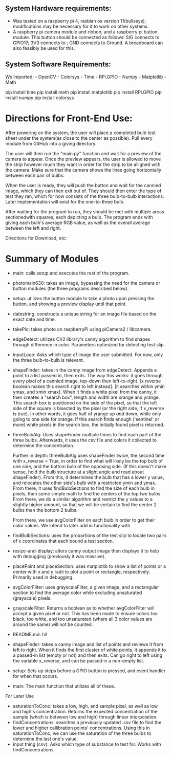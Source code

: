 ## System Hardware requirements:
- Was tested on a raspberry pi 4, rasbian os version 11(bullseye), modifications may be necessary for it to work on other systems.
- A raspberry pi camera module and ribbon, and a raspberry pi button module. This button should be connected as follows: SIG connects to GPIO17; 3V3 connects to ; GND connects to Ground. A breadboard can also feasibly be used for this.



## System Software Requirements:
We imported:
	- OpenCV
	- Colorsys
	- Time
	- RPi.GPIO
	- Numpy
	- Matplotlib
	- Math

pip install time
pip install math
pip install matplotlib
pip install RPi.GPIO
pip install numpy
pip install colorsys
<get what we used for openCV and update it here>

# Directions for Front-End Use:
After powering on the system, the user will place a completed bulb test sheet under the system(as close to the center as possible). Pull every module from GitHub into a giving directory. 

The user will then run the "main.py" function and wait for a preview of the camera to appear. Once the preview appears, the user is allowed to move the strip however much they want in order for the strip to be alligned with the camera. Make sure that the camera shows the lines going horizontally between each pair of bulbs.

When the user is ready, they will push the button and wait for the cannied image, which they can then exit out of. They should then enter the type of test they ran, which for now consists of the three bulb-to-bulb interactions. Later implementation will exist for the one-to-three bulb. 

After waiting for the program to run, they should be met with multiple areas sectionedwith squares, each depicting a bulb. The program ends with giving each bulb's average RGB value, as well as the overall average between the left and right.


Directions for Download, etc:


# Summary of Modules

- main: calls setup and executes the rest of the program.
- photomain630: takes an image, bypassing the need for the camera or button modules (the three programs described below).

- setup: utilizes the button module to take a photo upon pressing the button, and showing a preview display until that point.
- datestring: constructs a unique string for an image file based on the exact date and time.
- takePic: takes photo on raspberryPi using piCamera2 / libcamera.

- edgeDetect: utilizes CV2 library's canny algorithm to find shapes through difference in color. Parameters optimized for detecting test slip.
- inputLoop: Asks which type of image the user submitted. For now, only the three bulb-to-bulb is relevant.

- shapeFinder: takes in the canny image from edgeDetect. Appends a point to a list passed in, then exits. The way this works: it goes through every pixel of a cannied image, top-down then left-to-right. 
  [x reverse boolean makes this search right to left instead]. [it searches within ymin ymax, and xmin xmax]. 
  When it finds a white pixel from the canny, it then creates a "search box", length and width are xrange and yrange. This search box is positioned on the side of the pixel, so that the left side of the square is bisected by the pixel (or the right side, if x_reverse is true). In other words, it goes half of yrange up *and* down, while only going to one side for xrange.
  If this search finds enough ('sentinel' or more) white pixels in the search box, the initially found pixel is returned.
  
  
- threeBulbAlg: Uses shapeFinder multiple times to find each part of the three bulbs. Afterwards, it uses the csv file and colors it collected to determine the concentration.

     Further in depth:
	threeBulbAlg uses shapeFinder twice, the second time with x_reverse = True, in order to find what will likely be the top bulb of one side, and the bottom bulb of the opposing side. (If this doesn't make sense, hold the bulb structure at a slight angle and read about shapeFinder). From this, it determines the bulb that has a lower y value, and relocates the other side's bulb with a restricted ymin and ymax. From there, it uses findBulbSections to find the size of each bulb in pixels, then some simple math to find the centers of the top two bulbs. From there, we do a similar algorithm and restrict the y values to a slightly higher amount, so that we will be certain to find the center 2 bulbs then the bottom 2 bulbs.
	
	From there, we use avgColorFilter on each bulb in order to get their color values. We intend to later add in functionality with 
     



-  findBulbSections: uses the proportions of the test slip to locate two pairs of x coordinates that each bound a test section.
- resize-and-display: alters canny output image then displays it to help with debugging (previously it was massive).

- placePoint and placeSection: uses matplotlib to show a list of points or a center with x and y radii to plot a point or rectangle, respectively. Primarily used in debugging.
- avgColorFilter: uses grayscaleFilter, a given image, and a rectangular section to find the average color while excluding unsaturated (grayscale) pixels.
- grayscaleFilter: Returns a boolean as to whether avgColorFilter will accept a given pixel or not. This has been made to ensure colors too black, too white, and too unsaturated (where all 3 color values are around the same) will not be counted.
- README.md: hi!
- shapeFinder: takes a canny image and list of points and reviews it from left to right. When it finds the first cluster of white points, it appends it to a passed-in list (empty or not) and then exits. Can go right to left using the variable x\_reverse, and can be passed in a non-empty list.

- setup: Sets up steps before a GPIO button is pressed, and event handler for when that occurs.
- main: The main function that utilizes all of these.




For Later Use

- saturationToConc: takes a low, high, and sample pixel, as well as low and high's concentration. Returns the expected concentration of the sample (which is between low and high) through linear interpolation.
- findConcentrations: searches a previously updated .csv file to find the lower and higher callibration points' concentrations. Using this in saturationToConc, we can use the saturation of the three bulbs to determine the last one's value.
- input thing (csv): Asks which type of substance to test for. Works with findConcentrations.

